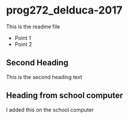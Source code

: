 # prog272_delduca-2017

This is the readme file

- Point 1
- Point 2

## Second Heading

This is the second heading text

## Heading from school computer

I added this on the school computer
